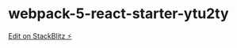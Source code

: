 # webpack-5-react-starter-ytu2ty

[Edit on StackBlitz ⚡️](https://stackblitz.com/edit/webpack-5-react-starter-ytu2ty)